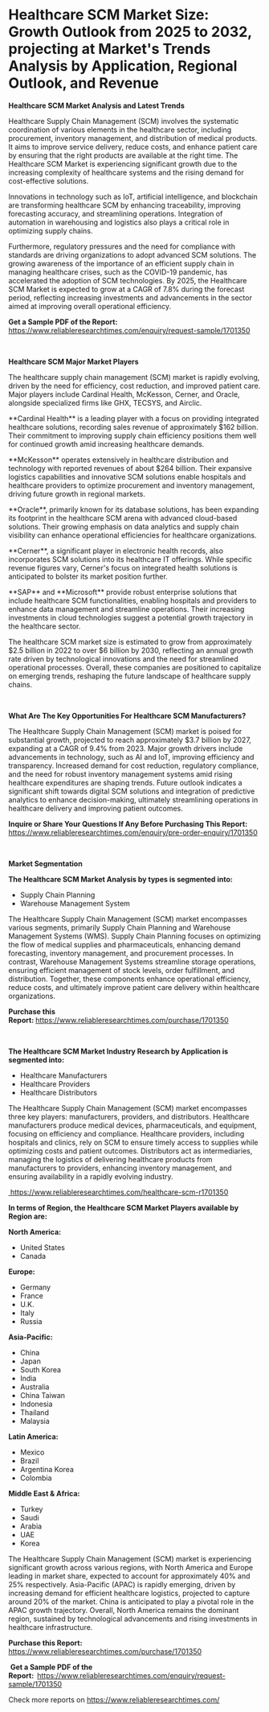 <p><h1>Healthcare SCM Market Size: Growth Outlook from 2025 to 2032, projecting at Market's Trends Analysis by Application, Regional Outlook, and Revenue</h1></p><p><strong>Healthcare SCM Market Analysis and Latest Trends</strong></p>
<p><p>Healthcare Supply Chain Management (SCM) involves the systematic coordination of various elements in the healthcare sector, including procurement, inventory management, and distribution of medical products. It aims to improve service delivery, reduce costs, and enhance patient care by ensuring that the right products are available at the right time. The Healthcare SCM Market is experiencing significant growth due to the increasing complexity of healthcare systems and the rising demand for cost-effective solutions. </p><p>Innovations in technology such as IoT, artificial intelligence, and blockchain are transforming healthcare SCM by enhancing traceability, improving forecasting accuracy, and streamlining operations. Integration of automation in warehousing and logistics also plays a critical role in optimizing supply chains. </p><p>Furthermore, regulatory pressures and the need for compliance with standards are driving organizations to adopt advanced SCM solutions. The growing awareness of the importance of an efficient supply chain in managing healthcare crises, such as the COVID-19 pandemic, has accelerated the adoption of SCM technologies. By 2025, the Healthcare SCM Market is expected to grow at a CAGR of 7.8% during the forecast period, reflecting increasing investments and advancements in the sector aimed at improving overall operational efficiency.</p></p>
<p><strong>Get a Sample PDF of the Report:&nbsp;</strong> <a href="https://www.reliableresearchtimes.com/enquiry/request-sample/1701350?utm_campaign=2201&utm_medium=2&utm_source=Github&utm_content=ia&utm_term=11032025&utm_id=healthcare-scm">https://www.reliableresearchtimes.com/enquiry/request-sample/1701350</a></p>
<p>&nbsp;</p>
<p><strong>Healthcare SCM Major Market Players</strong></p>
<p><p>The healthcare supply chain management (SCM) market is rapidly evolving, driven by the need for efficiency, cost reduction, and improved patient care. Major players include Cardinal Health, McKesson, Cerner, and Oracle, alongside specialized firms like GHX, TECSYS, and Airclic.</p><p>**Cardinal Health** is a leading player with a focus on providing integrated healthcare solutions, recording sales revenue of approximately $162 billion. Their commitment to improving supply chain efficiency positions them well for continued growth amid increasing healthcare demands.</p><p>**McKesson** operates extensively in healthcare distribution and technology with reported revenues of about $264 billion. Their expansive logistics capabilities and innovative SCM solutions enable hospitals and healthcare providers to optimize procurement and inventory management, driving future growth in regional markets.</p><p>**Oracle**, primarily known for its database solutions, has been expanding its footprint in the healthcare SCM arena with advanced cloud-based solutions. Their growing emphasis on data analytics and supply chain visibility can enhance operational efficiencies for healthcare organizations. </p><p>**Cerner**, a significant player in electronic health records, also incorporates SCM solutions into its healthcare IT offerings. While specific revenue figures vary, Cerner's focus on integrated health solutions is anticipated to bolster its market position further.</p><p>**SAP** and **Microsoft** provide robust enterprise solutions that include healthcare SCM functionalities, enabling hospitals and providers to enhance data management and streamline operations. Their increasing investments in cloud technologies suggest a potential growth trajectory in the healthcare sector.</p><p>The healthcare SCM market size is estimated to grow from approximately $2.5 billion in 2022 to over $6 billion by 2030, reflecting an annual growth rate driven by technological innovations and the need for streamlined operational processes. Overall, these companies are positioned to capitalize on emerging trends, reshaping the future landscape of healthcare supply chains.</p></p>
<p>&nbsp;</p>
<p><strong>What Are The Key Opportunities For Healthcare SCM Manufacturers?</strong></p>
<p><p>The Healthcare Supply Chain Management (SCM) market is poised for substantial growth, projected to reach approximately $3.7 billion by 2027, expanding at a CAGR of 9.4% from 2023. Major growth drivers include advancements in technology, such as AI and IoT, improving efficiency and transparency. Increased demand for cost reduction, regulatory compliance, and the need for robust inventory management systems amid rising healthcare expenditures are shaping trends. Future outlook indicates a significant shift towards digital SCM solutions and integration of predictive analytics to enhance decision-making, ultimately streamlining operations in healthcare delivery and improving patient outcomes.</p></p>
<p><strong>Inquire or Share Your Questions If Any Before Purchasing This Report:</strong> <a href="https://www.reliableresearchtimes.com/enquiry/pre-order-enquiry/1701350?utm_campaign=2201&utm_medium=2&utm_source=Github&utm_content=ia&utm_term=11032025&utm_id=healthcare-scm">https://www.reliableresearchtimes.com/enquiry/pre-order-enquiry/1701350</a></p>
<p>&nbsp;</p>
<p><strong>Market Segmentation</strong></p>
<p><strong>The Healthcare SCM Market Analysis by types is segmented into:</strong></p>
<p><ul><li>Supply Chain Planning</li><li>Warehouse Management System</li></ul></p>
<p><p>The Healthcare Supply Chain Management (SCM) market encompasses various segments, primarily Supply Chain Planning and Warehouse Management Systems (WMS). Supply Chain Planning focuses on optimizing the flow of medical supplies and pharmaceuticals, enhancing demand forecasting, inventory management, and procurement processes. In contrast, Warehouse Management Systems streamline storage operations, ensuring efficient management of stock levels, order fulfillment, and distribution. Together, these components enhance operational efficiency, reduce costs, and ultimately improve patient care delivery within healthcare organizations.</p></p>
<p><strong>Purchase this Report:&nbsp;</strong><a href="https://www.reliableresearchtimes.com/purchase/1701350?utm_campaign=2201&utm_medium=2&utm_source=Github&utm_content=ia&utm_term=11032025&utm_id=healthcare-scm">https://www.reliableresearchtimes.com/purchase/1701350</a></p>
<p>&nbsp;</p>
<p><strong>The Healthcare SCM Market Industry Research by Application is segmented into:</strong></p>
<p><ul><li>Healthcare Manufacturers</li><li>Healthcare Providers</li><li>Healthcare Distributors</li></ul></p>
<p><p>The Healthcare Supply Chain Management (SCM) market encompasses three key players: manufacturers, providers, and distributors. Healthcare manufacturers produce medical devices, pharmaceuticals, and equipment, focusing on efficiency and compliance. Healthcare providers, including hospitals and clinics, rely on SCM to ensure timely access to supplies while optimizing costs and patient outcomes. Distributors act as intermediaries, managing the logistics of delivering healthcare products from manufacturers to providers, enhancing inventory management, and ensuring availability in a rapidly evolving industry.</p></p>
<p><a href="https://www.reliableresearchtimes.com/healthcare-scm-r1701350?utm_campaign=2201&utm_medium=2&utm_source=Github&utm_content=ia&utm_term=11032025&utm_id=healthcare-scm">&nbsp;https://www.reliableresearchtimes.com/healthcare-scm-r1701350</a></p>
<p><strong>In terms of Region, the Healthcare SCM Market Players available by Region are:</strong></p>
<p>
    <p> <strong> North America: </strong>
        <ul>
            <li>United States</li>
            <li>Canada</li>
        </ul>
        </p> 
    <p> <strong> Europe: </strong>
        <ul>
            <li>Germany</li>
            <li>France</li>
            <li>U.K.</li>
            <li>Italy</li>
            <li>Russia</li>
        </ul>
        </p> 
    <p> <strong> Asia-Pacific: </strong>
        <ul>
            <li>China</li>
            <li>Japan</li>
            <li>South Korea</li>
            <li>India</li>
            <li>Australia</li>
            <li>China Taiwan</li>
            <li>Indonesia</li>
            <li>Thailand</li>
            <li>Malaysia</li>
        </ul>
        </p> 
    <p> <strong> Latin America: </strong>
        <ul>
            <li>Mexico</li>
            <li>Brazil</li>
            <li>Argentina Korea</li>
            <li>Colombia</li>
        </ul>
        </p> 
    <p> <strong> Middle East & Africa: </strong>
        <ul>
            <li>Turkey</li>
            <li>Saudi</li>
            <li>Arabia</li>
            <li>UAE</li>
            <li>Korea</li>
        </ul>
    </p>
    </p>
<p><p>The Healthcare Supply Chain Management (SCM) market is experiencing significant growth across various regions, with North America and Europe leading in market share, expected to account for approximately 40% and 25% respectively. Asia-Pacific (APAC) is rapidly emerging, driven by increasing demand for efficient healthcare logistics, projected to capture around 20% of the market. China is anticipated to play a pivotal role in the APAC growth trajectory. Overall, North America remains the dominant region, sustained by technological advancements and rising investments in healthcare infrastructure.</p></p>
<p><strong>Purchase this Report: </strong><a href="https://www.reliableresearchtimes.com/purchase/1701350?utm_campaign=2201&utm_medium=2&utm_source=Github&utm_content=ia&utm_term=11032025&utm_id=healthcare-scm">https://www.reliableresearchtimes.com/purchase/1701350</a></p>
<p>&nbsp;<strong>Get a Sample PDF of the Report:&nbsp;&nbsp;</strong><a href="https://www.reliableresearchtimes.com/enquiry/request-sample/1701350?utm_campaign=2201&utm_medium=2&utm_source=Github&utm_content=ia&utm_term=11032025&utm_id=healthcare-scm">https://www.reliableresearchtimes.com/enquiry/request-sample/1701350</a></p>
<p><strong></strong></p>
<p>Check more reports on <a href="https://www.reliableresearchtimes.com/?utm_campaign=2201&utm_medium=2&utm_source=Github&utm_content=ia&utm_term=11032025&utm_id=healthcare-scm">https://www.reliableresearchtimes.com/</a></p>